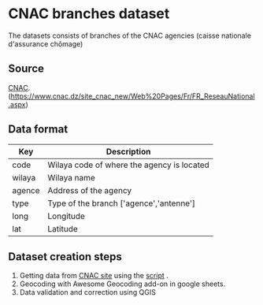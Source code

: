 # CNAC branches dataset
The datasets consists of branches of the CNAC agencies  (caisse nationale d'assurance chômage)


## Source
[CNAC](https://www.cnac.dz).
(https://www.cnac.dz/site_cnac_new/Web%20Pages/Fr/FR_ReseauNational.aspx)
 

## Data format

| Key          | Description | 
| ------------ | -----------------------|
| code| Wilaya code of where the agency is located |
| wilaya |Wilaya name                |
| agence |Address of the agency |
| type | Type of the branch ['agence','antenne'] |
| long | Longitude                 | 
| lat |Latitude            |

## Dataset creation steps

1. Getting data from  [CNAC site](https://www.cnac.dz/site_cnac_new/Web%20Pages/Fr/FR_ReseauNational.aspx) using the [script](https://github.com/transformatek/geo-enabled-datasets/blob/main/dz-datasets/cnac/scrap.ipynb) .
2. Geocoding with Awesome Geocoding add-on in google sheets.
3. Data validation and correction using QGIS
